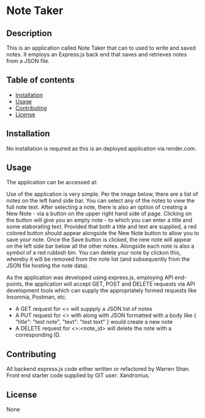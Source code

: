 # Note Taker
  
## Description
 This is an application called Note Taker that can to used to write and saved notes. It employs an Express.js back end that saves and retrieves notes from a JSON file.

## Table of contents
  - [Installation](#installation)
  - [Usage](#usage)
  - [Contributing](#contributing)
  - [License](#license)
  
## Installation
No installation is required as this is an deployed application via render.com.  
  
## Usage
The application can be accessed at:

Use of the application is very simple. Per the image below, there are a list of notes on the left hand side bar. You can select any of the notes to view the full note text. After selecting a note, there is also an option of creating a New Note - via a button on the upper right hand side of page. Clicking on the button will give you an empty note - to which you can enter a title and some elaborating text. Provided that both a title and text are supplied, a red colored button should appear alongside the New Note button to allow you to save your note. Once the Save button is clicked, the new note will appear on the left side bar below all the other notes. Alongside each note is also a symbol of a red rubbish bin. You can delete your note by clickon this, whereby it will be removed from the note list (and subsequently from the JSON file hosting the note data).

As the application was developed using express.js, employing API end-points, the application will accept GET, POST and DELETE requests via API development tools which can supply the appropriately formed requests like Insomnia, Postman, etc.
- A GET request for <>  will suppply a JSON list of notes
- A PUT request for <> with along with JSON formatted with a body like { "title": "test note", "text": "test text" } would create a new note
- A DELETE request for <>:<note_id> will delete the note with a corresponding ID.

## Contributing
All backend express.js code either written or refactored by Warren Shan. Front end starter code supplied by GIT user: Xandromus.
  
## License
None